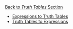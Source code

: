 [Back to *Truth Tables* Section](/part/1/section/5)
- [Expressions to Truth Tables](/part/1/section/5/appendix/1)
- [Truth Tables to Expressions](/part/1/section/5/appendix/2)
